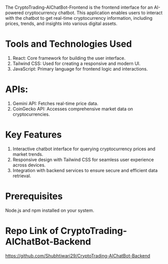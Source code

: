 The CryptoTrading-AIChatBot-Frontend is the frontend interface for an AI-powered cryptocurrency chatbot. 
This application enables users to interact with the chatbot to get real-time cryptocurrency information, 
including prices, trends, and insights into various digital assets.

# Tools and Technologies Used
1) React: Core framework for building the user interface.
2) Tailwind CSS: Used for creating a responsive and modern UI.
3) JavaScript: Primary language for frontend logic and interactions.

# APIs:
1) Gemini API: Fetches real-time price data.
2) CoinGecko API: Accesses comprehensive market data on cryptocurrencies.

# Key Features
1) Interactive chatbot interface for querying cryptocurrency prices and market trends.
2) Responsive design with Tailwind CSS for seamless user experience across devices.
3) Integration with backend services to ensure secure and efficient data retrieval.

# Prerequisites
Node.js and npm installed on your system.

# Repo Link of CryptoTrading-AIChatBot-Backend
https://github.com/Shubhtiwari29/CryptoTrading-AIChatBot-Backend
